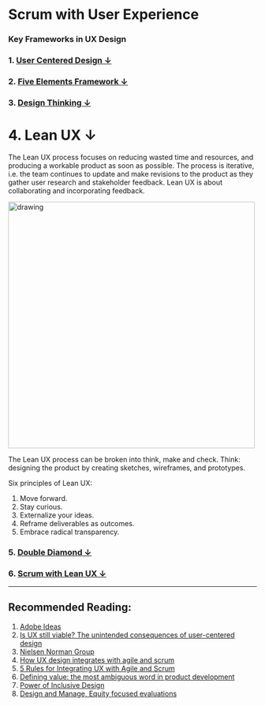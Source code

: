 # Scrum with User Experience 

### Key Frameworks in UX Design


### 1. [User Centered Design  ↓](https://github.com/blessinvarkey/musings/blob/main/posts/design/user-centered-design.md#1-user-centered-design-)  
### 2. [Five Elements Framework ↓](https://github.com/blessinvarkey/musings/blob/main/posts/design/five-elements-framework.md#2-five-elements-framework-)
### 3. [Design Thinking ↓](https://github.com/blessinvarkey/musings/blob/main/posts/design/design-thinking.md#3-design-thinking-)

# 4. Lean UX ↓
The Lean UX process focuses on reducing wasted time and resources, and producing a workable product as soon as possible. 
The process is iterative, i.e. the team continues to update and make revisions to the product as they gather user research and stakeholder feedback.
Lean UX is about collaborating and incorporating feedback.

<img src = "https://www.oreilly.com/library/view/lean-ux-2nd/9781491953594/assets/lux2_0401.png" alt="drawing" width="500"/>

The Lean UX process can be broken into think, make and check.
Think: designing the product by creating sketches, wireframes, and prototypes.

Six principles of Lean UX:
1. Move forward.
2. Stay curious. 
3. Externalize your ideas.
4. Reframe deliverables as outcomes. 
5. Embrace radical transparency. 


### 5. [Double Diamond ↓](https://github.com/blessinvarkey/musings/blob/main/posts/design/double-diamond.md#5-double-diamond-)
### 6. [Scrum with Lean UX ↓](https://github.com/blessinvarkey/musings/blob/main/posts/Scrum/12-04-2021-user-experience-scrum.md#6-scrum-with-lean-ux-)
---
## Recommended Reading:
1. [Adobe Ideas](https://xd.adobe.com/ideas/)
2. [Is UX still viable? The unintended consequences of user-centered design](https://uxdesign.cc)
3. [Nielsen Norman Group](https://www.nngroup.com/articles/)
4. [How UX design integrates with agile and scrum](https://medium.com/swlh/here-is-how-ux-design-integrates-with-agile-and-scrum-4f3cf8c10e24)
5. [5 Rules for Integrating UX with Agile and Scrum](https://medium.com/swlh/5-rules-for-integrating-ux-with-agile-scrum-b048babb9a89)
6. [Defining value: the most ambiguous word in product development](https://medium.com/swlh/defining-value-the-most-ambiguous-word-in-product-development-3c36af377ecd)
7. [Power of Inclusive Design](https://www.designbetter.co/podcast/benjamin-evans)
8. [Design and Manage, Equity focused evaluations](https://evalpartners.org/sites/default/files/EWP5_Equity_focused_evaluations.pdf)
